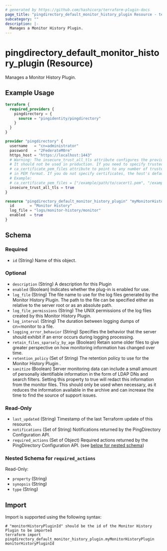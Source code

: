 ```yaml
---
# generated by https://github.com/hashicorp/terraform-plugin-docs
page_title: "pingdirectory_default_monitor_history_plugin Resource - terraform-provider-pingdirectory"
subcategory: ""
description: |-
  Manages a Monitor History Plugin.
---
```


# pingdirectory_default_monitor_history_plugin (Resource)

Manages a Monitor History Plugin.

## Example Usage

```terraform
terraform {
  required_providers {
    pingdirectory = {
      source = "pingidentity/pingdirectory"
    }
  }
}

provider "pingdirectory" {
  username   = "cn=administrator"
  password   = "2FederateM0re"
  https_host = "https://localhost:1443"
  # Warning: The insecure_trust_all_tls attribute configures the provider to trust any certificate presented by the PingDirectory server.
  # It should not be used in production. If you need to specify trusted CA certificates, use the
  # ca_certificate_pem_files attribute to point to any number of trusted CA certificate files
  # in PEM format. If you do not specify certificates, the host's default root CA set will be used.
  # Example:
  # ca_certificate_pem_files = ["/example/path/to/cacert1.pem", "/example/path/to/cacert2.pem"]
  insecure_trust_all_tls = true
}

resource "pingdirectory_default_monitor_history_plugin" "myMonitorHistoryPlugin" {
  id       = "Monitor History"
  log_file = "logs/monitor-history/monitor"
  enabled  = true
}
```

<!-- schema generated by tfplugindocs -->
## Schema

### Required

- `id` (String) Name of this object.

### Optional

- `description` (String) A description for this Plugin
- `enabled` (Boolean) Indicates whether the plug-in is enabled for use.
- `log_file` (String) The file name to use for the log files generated by the Monitor History Plugin. The path to the file can be specified either as relative to the server root or as an absolute path.
- `log_file_permissions` (String) The UNIX permissions of the log files created by this Monitor History Plugin.
- `log_interval` (String) The duration between logging dumps of cn=monitor to a file.
- `logging_error_behavior` (String) Specifies the behavior that the server should exhibit if an error occurs during logging processing.
- `retain_files_sparsely_by_age` (Boolean) Retain some older files to give greater perspective on how monitoring information has changed over time.
- `retention_policy` (Set of String) The retention policy to use for the Monitor History Plugin .
- `sanitize` (Boolean) Server monitoring data can include a small amount of personally identifiable information in the form of LDAP DNs and search filters. Setting this property to true will redact this information from the monitor files. This should only be used when necessary, as it reduces the information available in the archive and can increase the time to find the source of support issues.

### Read-Only

- `last_updated` (String) Timestamp of the last Terraform update of this resource.
- `notifications` (Set of String) Notifications returned by the PingDirectory Configuration API.
- `required_actions` (Set of Object) Required actions returned by the PingDirectory Configuration API. (see [below for nested schema](#nestedatt--required_actions))

<a id="nestedatt--required_actions"></a>
### Nested Schema for `required_actions`

Read-Only:

- `property` (String)
- `synopsis` (String)
- `type` (String)

## Import

Import is supported using the following syntax:

```shell
# "monitorHistoryPluginId" should be the id of the Monitor History Plugin to be imported
terraform import pingdirectory_default_monitor_history_plugin.myMonitorHistoryPlugin monitorHistoryPluginId
```

